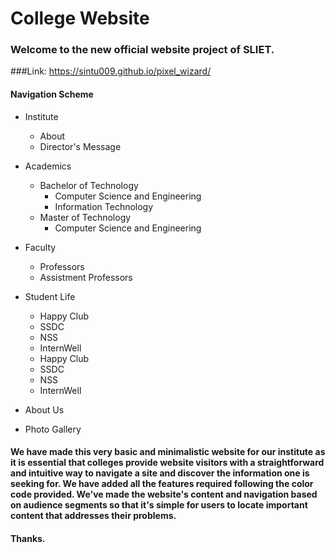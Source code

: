 # College Website
### Welcome to the new official website project of SLIET. 

###Link: https://sintu009.github.io/pixel_wizard/

#### Navigation Scheme
* Institute
    * About
    * Director's Message
    
* Academics
    * Bachelor of Technology
        * Computer Science and Engineering
        * Information Technology
    * Master of Technology
        * Computer Science and Engineering

* Faculty
    * Professors
    * Assistment Professors
   
* Student Life
    * Happy Club
    * SSDC
    * NSS
    * InternWell
    * Happy Club
    * SSDC
    * NSS
    * InternWell

* About Us
* Photo Gallery




#### We have made this very basic and minimalistic website for our institute as it is essential  that colleges provide website visitors with a straightforward and intuitive way to navigate a site and discover the information one is seeking for. We have added all the features required following the color code provided. We've made the website's content and navigation based on audience segments so that it's simple for users to locate important content that addresses their problems.

#### Thanks.

